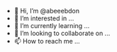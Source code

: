 - 👋 Hi, I’m @abeeebdon
- 👀 I’m interested in ...
- 🌱 I’m currently learning ...
- 💞️ I’m looking to collaborate on ...
- 📫 How to reach me ...

<!---
abeeebdon/abeeebdon is a ✨ special ✨ repository because its `README.md` (this file) appears on your GitHub profile.
You can click the Preview link to take a look at your changes.
--->
